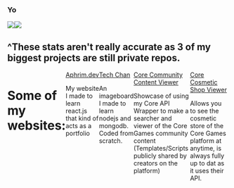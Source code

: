 ### Yo
<div style="display: flex">
  <img align="center" src="https://github-readme-stats.vercel.app/api?username=aphrim&count_private=true&theme=synthwave&show_icons=true" />
  <img align="center" src="https://github-readme-stats.vercel.app/api/top-langs/?username=aphrim&theme=synthwave&show_icons=true&langs_count=10&hide=html" />
</div>
<h2>^These stats aren't really accurate as 3 of my biggest projects are still private repos.</h2>
<div style="display: flex">
  <h1>Some of my websites:</h1>
  <div> <a href="https://aphrim.dev">Aphrim.dev</a> <p> My website I made to learn react.js that kind of acts as a portfolio </p> </div>
 <div> <a href="https://techchan.org">Tech Chan</a> <p>An imageboard I made to learn nodejs and mongodb. Coded from scratch.</p> </div>
  <div> <a href="https://communitycontentviewer.com">Core Community Content Viewer</a> <p> Showcase of using my Core API Wrapper to make a searcher and viewer of the Core Games community content (Templates/Scripts publicly shared by creators on the platform)</p> </div>
  <div> <a href="https://coregamesshop.com">Core Cosmetic Shop Viewer</a> <p>Allows you to see the cosmetic store of the Core Games platform at anytime, is always fully up to dat as it uses their API. </p></div>
</div>
